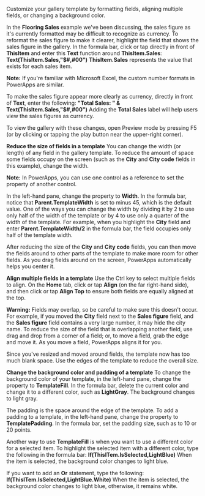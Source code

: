 <properties
   pageTitle="Customize a gallery template | Microsoft PowerApps"
   description="Customize a gallery template"
   services=""
   suite="powerapps"
   documentationCenter="na"
   authors="v-subohe"
   manager="anneta"
   editor=""
   tags=""/>

<tags
   ms.service="powerapps"
   ms.devlang="na"
   ms.topic="get-started-article"
   ms.tgt_pltfrm="na"
   ms.workload="na"
   ms.date="05/15/2017"
   ms.author="v-subohe"/>

Customize your gallery template by formatting fields, aligning multiple fields, or changing a background color.

In the **Flooring Sales** example we've been discussing, the sales figure as it's currently formatted may be difficult to recognize as currency. To reformat the sales figure to make it clearer, highlight the field that shows the sales figure in the gallery. In the formula bar, click or tap directly in front of **ThisItem** and enter this **Text** function around **ThisItem.Sales**:
**Text(ThisItem.Sales,"$#,#00")**
**ThisItem.Sales** represents the value that exists for each sales item.

**Note:** If you're familiar with Microsoft Excel, the custom number formats in PowerApps are similar.

To make the sales figure appear more clearly as currency, directly in front of **Text**, enter the following:
**"Total Sales: " & Text(ThisItem.Sales,"$#,#00")**
Adding the **Total Sales** label will help users view the sales figures as currency.

To view the gallery with these changes, open Preview mode by pressing F5 (or by clicking or tapping the play button near the upper-right corner).

**Reduce the size of fields in a template**
You can change the width (or length) of any field in the gallery template. To reduce the amount of space some fields occupy on the screen (such as the **City** and **City code** fields in this example), change the width.

**Note:** In PowerApps, you can use one control as a reference to set the property of another control.

In the left-hand pane, change the property to **Width**. In the formula bar, notice that **Parent.TemplateWidth** is set to minus 45, which is the default value. One of the ways you can change the width by dividing it by 2 to use only half of the width of the template or by 4 to use only a quarter of the width of the template. For example, when you highlight the **City** field and enter **Parent.TemplateWidth/2** in the formula bar, the field occupies only half of the template width.

After reducing the size of the **City** and **City code** fields, you can then move the fields around to other parts of the template to make more room for other fields. As you drag fields around on the screen, PowerApps automatically helps you center it.

**Align multiple fields in a template**
Use the Ctrl key to select multiple fields to align. On the **Home** tab, click or tap **Align** (on the far right-hand side), and then click or tap **Align Top** to ensure both fields are equally aligned at the top.

**Warning:** Fields may overlap, so be careful to make sure this doesn't occur. For example, if you moved the **City** field next to the **Sales figure** field, and the **Sales figure** field contains a very large number, it may hide the city name. To reduce the size of the field that is overlapping another field, use drag and drop from a corner of a field; or, to move a field, grab the edge and move it. As you move a field, PowerApps aligns it for you.

Since you've resized and moved around fields, the template now has too much blank space. Use the edges of the template to reduce the overall size.

**Change the background color and padding of a template**
To change the background color of your template, in the left-hand pane, change the property to **TemplateFill**. In the formula bar, delete the current color and change it to a different color, such as **LightGray**. The background changes to light gray.

The padding is the space around the edge of the template. To add a padding to a template, in the left-hand pane, change the property to **TemplatePadding**. In the formula bar, set the padding size, such as to 10 or 20 points.

Another way to use **TemplateFill** is when you want to use a different color for a selected item. To highlight the selected item with a different color, type the following in the formula bar:
**If(ThisITem.IsSelected,LightBlue)**
When the item is selected, the background color changes to light blue.

If you want to add an **Or** statement, type the following:
**If(ThisITem.IsSelected,LightBlue.White)**
When the item is selected, the background color changes to light blue, otherwise, it remains white.
